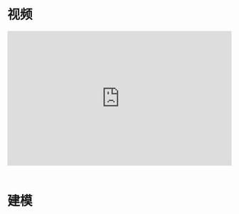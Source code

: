视频
======
<div style="position: relative; padding: 30% 45%;">
    <iframe style="position: absolute; width: 100%; height: 100%; left: 0; top: 0;" src="https://player.bilibili.com/player.html?aid=351045749&bvid=BV1YR4y1b7Rb&cid=987048512&page=1&high_quality=1&danmaku=0" frameborder="no" scrolling="no"></iframe>
</div>


<br/>

建模
======
<script type="module" src="https://unpkg.com/@google/model-viewer/dist/model-viewer.min.js"></script>
<style>
    model-viewer {
        width: 100%;
    }
</style>
<model-viewer src="models/VetRadioScanner.glb" alt="A 3D model of an astronaut" auto-rotate camera-controls camera-orbit="45deg 55deg 2.5m" environment-image="neutral"></model-viewer>
<model-viewer src="models/VetRadioCassette.glb" alt="A 3D model of an astronaut" auto-rotate camera-controls camera-orbit="45deg 55deg 2.5m" environment-image="neutral"></model-viewer>
<model-viewer src="models/VetRadioHolder.glb" alt="A 3D model of an astronaut" auto-rotate camera-controls camera-orbit="45deg 55deg 2.5m" environment-image="neutral"></model-viewer>